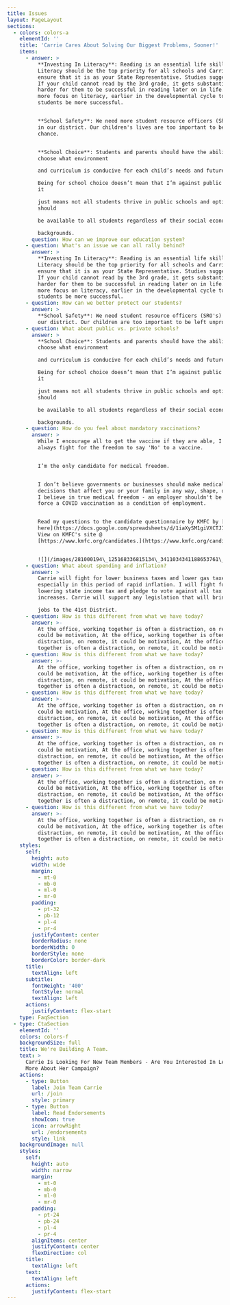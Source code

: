 ```yaml
---
title: Issues
layout: PageLayout
sections:
  - colors: colors-a
    elementId: ''
    title: 'Carrie Cares About Solving Our Biggest Problems, Sooner!'
    items:
      - answer: >
          **Investing In Literacy**: Reading is an essential life skill.
          Literacy should be the top priority for all schools and Carrie will
          ensure that it is as your State Representative. Studies suggest that
          If your child cannot read by the 3rd grade, it gets substantially
          harder for them to be successful in reading later on in life. We need
          more focus on literacy, earlier in the developmental cycle to help our
          students be more successful.


          **School Safety**: We need more student resource officers (SRO's) back
          in our district. Our children's lives are too important to be left to
          chance.


          **School Choice**: Students and parents should have the ability to
          choose what environment

          and curriculum is conducive for each child’s needs and future goals.

          Being for school choice doesn’t mean that I’m against public schools,
          it

          just means not all students thrive in public schools and options
          should

          be available to all students regardless of their social economic

          backgrounds.
        question: How can we improve our education system?
      - question: What's an issue we can all rally behind?
        answer: >
          **Investing In Literacy**: Reading is an essential life skill.
          Literacy should be the top priority for all schools and Carrie will
          ensure that it is as your State Representative. Studies suggest that
          If your child cannot read by the 3rd grade, it gets substantially
          harder for them to be successful in reading later on in life. We need
          more focus on literacy, earlier in the developmental cycle to help our
          students be more successful.
      - question: How can we better protect our students?
        answer: >
          **School Safety**: We need student resource officers (SRO's) back in
          our district. Our children are too important to be left unprotected.
      - question: What about public vs. private schools?
        answer: >
          **School Choice**: Students and parents should have the ability to
          choose what environment

          and curriculum is conducive for each child’s needs and future goals.

          Being for school choice doesn’t mean that I’m against public schools,
          it

          just means not all students thrive in public schools and options
          should

          be available to all students regardless of their social economic

          backgrounds.
      - question: How do you feel about mandatory vaccinations?
        answer: >
          While I encourage all to get the vaccine if they are able, I will
          always fight for the freedom to say 'No' to a vaccine.


          I’m the only candidate for medical freedom.


          I don’t believe governments or businesses should make medical
          decisions that affect you or your family in any way, shape, or form. 
          I believe in true medical freedom - an employer shouldn't be able to
          force a COVID vaccination as a condition of employment.


          Read my questions to the candidate questionnaire by KMFC by [clicking
          here](https://docs.google.com/spreadsheets/d/1iaXySM1giVXCTJ77tb34YyGQ3YdA0CFqfhlIjycDTfQ/htmlview?fbclid=IwAR3uUnXL5vTk3hYRY5Rk0EOhJhFoSSciJVJD2HwH1nZVAjQdk4ueutmoQtU#gid=0).
          View on KMFC's site @
          [https://www.kmfc.org/candidates.](https://www.kmfc.org/candidates)


          ![](/images/281000194\_125168336815134\_3411034341188653761\_n.jpg)
      - question: What about spending and inflation?
        answer: >
          Carrie will fight for lower business taxes and lower gas taxes -
          especially in this period of rapid inflation. I will fight for
          lowering state income tax and pledge to vote against all tax
          increases. Carrie will support any legislation that will bring good 

          jobs to the 41st District.
      - question: How is this different from what we have today?
        answer: >-
          At the office, working together is often a distraction, on remote, it
          could be motivation, At the office, working together is often a
          distraction, on remote, it could be motivation, At the office, working
          together is often a distraction, on remote, it could be motivation
      - question: How is this different from what we have today?
        answer: >-
          At the office, working together is often a distraction, on remote, it
          could be motivation, At the office, working together is often a
          distraction, on remote, it could be motivation, At the office, working
          together is often a distraction, on remote, it could be motivation
      - question: How is this different from what we have today?
        answer: >-
          At the office, working together is often a distraction, on remote, it
          could be motivation, At the office, working together is often a
          distraction, on remote, it could be motivation, At the office, working
          together is often a distraction, on remote, it could be motivation
      - question: How is this different from what we have today?
        answer: >-
          At the office, working together is often a distraction, on remote, it
          could be motivation, At the office, working together is often a
          distraction, on remote, it could be motivation, At the office, working
          together is often a distraction, on remote, it could be motivation
      - question: How is this different from what we have today?
        answer: >-
          At the office, working together is often a distraction, on remote, it
          could be motivation, At the office, working together is often a
          distraction, on remote, it could be motivation, At the office, working
          together is often a distraction, on remote, it could be motivation
      - question: How is this different from what we have today?
        answer: >-
          At the office, working together is often a distraction, on remote, it
          could be motivation, At the office, working together is often a
          distraction, on remote, it could be motivation, At the office, working
          together is often a distraction, on remote, it could be motivation
    styles:
      self:
        height: auto
        width: wide
        margin:
          - mt-0
          - mb-0
          - ml-0
          - mr-0
        padding:
          - pt-32
          - pb-12
          - pl-4
          - pr-4
        justifyContent: center
        borderRadius: none
        borderWidth: 0
        borderStyle: none
        borderColor: border-dark
      title:
        textAlign: left
      subtitle:
        fontWeight: '400'
        fontStyle: normal
        textAlign: left
      actions:
        justifyContent: flex-start
    type: FaqSection
  - type: CtaSection
    elementId: ''
    colors: colors-f
    backgroundSize: full
    title: We're Building A Team.
    text: >
      Carrie Is Looking For New Team Members - Are You Interested In Learning
      More About Her Campaign?
    actions:
      - type: Button
        label: Join Team Carrie
        url: /join
        style: primary
      - type: Button
        label: Read Endorsements
        showIcon: true
        icon: arrowRight
        url: /endorsements
        style: link
    backgroundImage: null
    styles:
      self:
        height: auto
        width: narrow
        margin:
          - mt-0
          - mb-0
          - ml-0
          - mr-0
        padding:
          - pt-24
          - pb-24
          - pl-4
          - pr-4
        alignItems: center
        justifyContent: center
        flexDirection: col
      title:
        textAlign: left
      text:
        textAlign: left
      actions:
        justifyContent: flex-start
---
```

